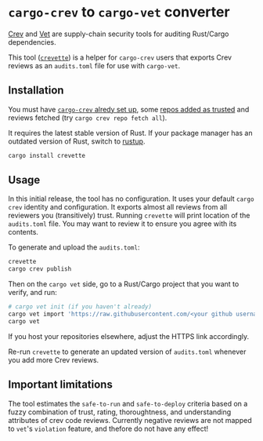 # `cargo-crev` to `cargo-vet` converter

[Crev](https://lib.rs/cargo-crev) and [Vet](https://lib.rs/cargo-vet) are supply-chain security tools for auditing Rust/Cargo dependencies.

This tool ([`crevette`](https://lib.rs/crevette)) is a helper for `cargo-crev` users that exports Crev reviews as an `audits.toml` file for use with `cargo-vet`.

## Installation

You must have [`cargo-crev` alredy set up](https://github.com/crev-dev/cargo-crev/blob/master/cargo-crev/src/doc/getting_started.md), some [repos added as trusted](https://github.com/crev-dev/cargo-crev/wiki/List-of-Proof-Repositories) and reviews fetched (try `cargo crev repo fetch all`).

It requires the latest stable version of Rust. If your package manager has an outdated version of Rust, switch to [rustup](https://rustup.rs).

```bash
cargo install crevette
```

## Usage

In this initial release, the tool has no configuration. It uses your default `cargo crev` identity and configuration. It exports almost all reviews from all reviewers you (transitively) trust. Running `crevette` will print location of the `audits.toml` file. You may want to review it to ensure you agree with its contents.

To generate and upload the `audits.toml`:

```bash
crevette
cargo crev publish
```

Then on the `cargo vet` side, go to a Rust/Cargo project that you want to verify, and run:

```bash
# cargo vet init (if you haven't already)
cargo vet import 'https://raw.githubusercontent.com/<your github username>/crev-proofs/HEAD/audits.toml'
cargo vet
```

If you host your repositories elsewhere, adjust the HTTPS link accordingly.

Re-run `crevette` to generate an updated version of `audits.toml` whenever you add more Crev reviews.

## Important limitations

The tool estimates the `safe-to-run` and `safe-to-deploy` criteria based on a fuzzy combination of trust, rating, thoroughtness, and understanding attributes of crev code reviews. Currently negative reviews are not mapped to `vet`'s `violation` feature, and thefore do not have any effect!
